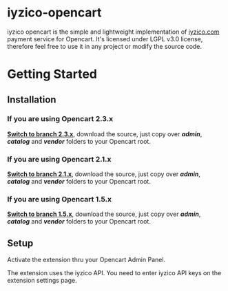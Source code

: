 # iyzico-opencart

iyzico opencart is the simple and lightweight implementation of [iyzico.com](https://www.iyzico.com) payment service for Opencart. It's licensed under LGPL v3.0 license, therefore feel free to use it in any project or modify the source code.

# Getting Started

## Installation

### If you are using Opencart 2.3.x

**[Switch to branch 2.3.x](https://github.com/kahvedigital/iyzico-opencart/tree/2.3.x)**, download the source, just copy over _**admin**_, _**catalog**_ and _**vendor**_ folders to your Opencart root.


### If you are using Opencart 2.1.x

**[Switch to branch 2.1.x](https://github.com/kahvedigital/iyzico-opencart/tree/2.1.x)**, download the source, just copy over _**admin**_, _**catalog**_ and _**vendor**_ folders to your Opencart root.

### If you are using Opencart 1.5.x
**[Switch to branch 1.5.x](https://github.com/kahvedigital/iyzico-opencart/tree/1.5.x)**, download the source, just copy over _**admin**_, _**catalog**_ and _**vendor**_ folders to your Opencart root.


## Setup

Activate the extension thru your Opencart Admin Panel.

The extension uses the iyzico API. You need to enter iyzico API keys on the extension settings page.

